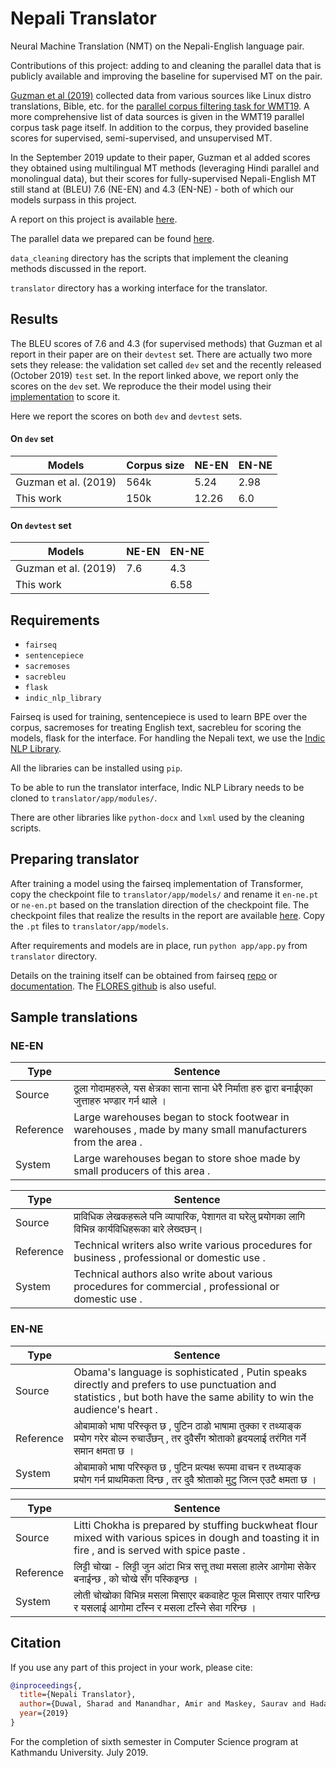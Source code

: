 # Nepali Translator

Neural Machine Translation (NMT) on the Nepali-English language pair. 

Contributions of this project: adding to and cleaning the parallel data that is publicly available and improving the baseline for supervised MT on the pair. 

[Guzman et al (2019)](https://www.aclweb.org/anthology/D19-1632/) collected data from various sources like Linux distro translations, Bible, etc. for the [parallel corpus filtering task for WMT19](http://www.statmt.org/wmt19/parallel-corpus-filtering.html). A more comprehensive list of data sources is given in the WMT19 parallel corpus task page itself. In addition to the corpus, they provided baseline scores for supervised, semi-supervised, and unsupervised MT.

In the September 2019 update to their paper, Guzman et al added scores they obtained using multilingual MT methods (leveraging Hindi parallel and monolingual data), but their scores for fully-supervised Nepali-English MT still stand at (BLEU) 7.6 (NE-EN) and 4.3 (EN-NE) - both of which our models surpass in this project.

A report on this project is available [here](https://drive.google.com/open?id=16F4e1Wr3ElosFnoVfZrEId4N0be2JPG4).

The parallel data we prepared can be found [here](https://drive.google.com/open?id=1UThfJKJFvDgTu263DNbz-WPNLqoARZ_0).

`data_cleaning` directory has the scripts that implement the cleaning methods discussed in the report.

`translator` directory has a working interface for the translator. 

## Results

The BLEU scores of 7.6 and 4.3 (for supervised methods) that Guzman et al report in their paper are on their `devtest` set. There are actually two more sets they release: the validation set called `dev` set and the recently released (October 2019) `test` set. In the report linked above, we report only the scores on the `dev` set. We reproduce the their model using their [implementation](https://github.com/facebookresearch/flores/) to score it. 

Here we report the scores on both `dev` and `devtest` sets.

#### On `dev` set
|Models   |Corpus size  |NE-EN   |EN-NE   |
|---|---|---|---|
|Guzman et al. (2019)   |564k   |5.24   |2.98   |
|This work   |150k   |12.26   |6.0   |

#### On `devtest` set
|Models   |NE-EN   |EN-NE   |
|---|---|---|
|Guzman et al. (2019)   |7.6   |4.3  |
|This work   |   | 6.58 |

## Requirements

* `fairseq`
* `sentencepiece`
* `sacremoses`
* `sacrebleu`
* `flask`
* `indic_nlp_library`

Fairseq is used for training, sentencepiece is used to learn BPE over the corpus, sacremoses for treating English text, sacrebleu for scoring the models, flask for the interface. For handling the Nepali text, we use the [Indic NLP Library](https://github.com/anoopkunchukuttan/indic_nlp_library).

All the libraries can be installed using `pip`.

To be able to run the translator interface, Indic NLP Library needs to be cloned to `translator/app/modules/`.

There are other libraries like `python-docx` and `lxml` used by the cleaning scripts.

## Preparing translator
After training a model using the fairseq implementation of Transformer, copy the checkpoint file to `translator/app/models/` and rename it `en-ne.pt` or `ne-en.pt` based on the translation direction of the checkpoint file. The checkpoint files that realize the results in the report are available [here](https://drive.google.com/open?id=1Ix8lPhheLym_4Hpk3v-8cbf7oJ9YW4Eg). Copy the `.pt` files to `translator/app/models`.

After requirements and models are in place, run `python app/app.py` from `translator` directory.

Details on the training itself can be obtained from fairseq [repo](https://github.com/pytorch/fairseq) or [documentation](https://fairseq.readthedocs.io). The [FLORES github](https://github.com/facebookresearch/flores/) is also useful.

## Sample translations

### NE-EN
| Type | Sentence |
|---|---|
| Source  | ठूला गोदामहरुले, यस क्षेत्रका साना साना धेरै निर्माता हरु द्वारा बनाईएका जुत्ताहरु भण्डार गर्न थाले  । |
| Reference  | Large warehouses began to stock footwear in warehouses , made by many small manufacturers from the area .   |
| System  | Large warehouses began to store shoe made by small producers of this area . |

| Type | Sentence |
|---|---|
| Source  | प्राविधिक लेखकहरूले पनि व्यापारिक, पेशागत वा घरेलु प्रयोगका लागि विभिन्न कार्यविधिहरूका बारे लेख्दछन्। |
| Reference  | Technical writers also write various procedures for business , professional or domestic use . |
| System  | Technical authors also write about various procedures for commercial , professional or domestic use . |

### EN-NE
| Type | Sentence |
|---|---|
| Source  | Obama's language is sophisticated , Putin speaks directly and prefers to use punctuation and statistics , but both have the same ability to win the audience's heart . |
| Reference  | ओबामाको भाषा परिस्कृत छ , पुटिन ठाडो भाषामा तुक्का र तथ्याङ्क प्रयोग गरेर बोल्न रुचाउँछन् , तर दुवैसँग श्रोताको हृदयलाई तरंगित गर्ने समान क्षमता छ । |
| System  | ओबामाको भाषा परिस्कृत छ , पुटिन प्रत्यक्ष रूपमा वाचन र तथ्याङ्क प्रयोग गर्न प्राथमिकता दिन्छ , तर दुवै श्रोताको मुटु जित्न एउटै क्षमता छ । |

| Type | Sentence |
|---|---|
| Source  | Litti Chokha is prepared by stuffing buckwheat flour mixed with various spices in dough and toasting it in fire , and is served with spice paste . |
| Reference  | लिट्टी चोखा - लिट्टी जुन आंटा भित्र सत्तू तथा मसला हालेर आगोमा सेकेर बनाईन्छ , को चोखे सँग पस्किइन्छ । |
| System  | लोती चोखोका विभिन्न मसला मिसाएर बकवाहेट फूल मिसाएर तयार पारिन्छ र यसलाई आगोमा टाँस्न र मसला टाँस्ने सेवा गरिन्छ । |

## Citation
If you use any part of this project in your work, please cite:

```bibtex
@inproceedings{,
  title={Nepali Translator},
  author={Duwal, Sharad and Manandhar, Amir and Maskey, Saurav and Hada, Subash},
  year={2019}
}
```

For the completion of sixth semester in Computer Science program at Kathmandu University. July 2019.
